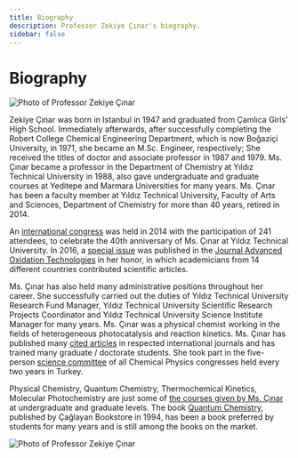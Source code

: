 ```yaml
---
title: Biography
description: Professor Zekiye Çınar's biography.
sidebar: false
---
```


# Biography

![Photo of Professor Zekiye Çınar](/images/prof-dr-zekiye-cinar.webp)

Zekiye Çınar was born in Istanbul in 1947 and graduated from Çamlıca Girls' High School. Immediately afterwards, after successfully completing the Robert College Chemical Engineering Department, which is now Boğaziçi University, in 1971, she became an M.Sc. Engineer, respectively; She received the titles of doctor and associate professor in 1987 and 1979. Ms. Çınar became a professor in the Department of Chemistry at Yıldız Technical University in 1988, also gave undergraduate and graduate courses at Yeditepe and Marmara Universities for many years. Ms. Çınar has been a faculty member at Yıldız Technical University, Faculty of Arts and Sciences, Department of Chemistry for more than 40 years, retired in 2014.

An [international congress](http://www.molchem2014.chemicalphysics.org.tr/) was held in 2014 with the participation of 241 attendees, to celebrate the 40th anniversary of Ms. Çınar at Yıldız Technical University. In 2016, a [special issue](https://www.degruyter.com/document/doi/10.1515/jaots-2016-0201/html) was published in the [Journal Advanced Oxidation Technologies](http://www.jaots.chemicalphysics.org.tr/) in her honor, in which academicians from 14 different countries contributed scientific articles.

Ms. Çınar has also held many administrative positions throughout her career. She successfully carried out the duties of Yıldız Technical University Research Fund Manager, Yıldız Technical University Scientific Research Projects Coordinator and Yıldız Technical University Science Institute Manager for many years. Ms. Çınar was a physical chemist working in the fields of heterogeneous photocatalysis and reaction kinetics. Ms. Çınar has published many [cited articles](../publications) in respected international journals and has trained many graduate / doctorate students. She took part in the five-person [science committee](http://cpc13.chemicalphysics.org.tr/committee.html) of all Chemical Physics congresses held every two years in Turkey.

Physical Chemistry, Quantum Chemistry, Thermochemical Kinetics, Molecular Photochemistry are just some of [the courses given by Ms. Çınar](../courses) at undergraduate and graduate levels. The book [Quantum Chemistry](../quantum-chemistry), published by Çağlayan Bookstore in 1994, has been a book preferred by students for many years and is still among the books on the market.

![Photo of Professor Zekiye Çınar](/images/prof-dr-zekiye-cinar-eski.webp)

